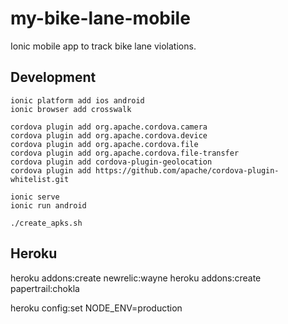 my-bike-lane-mobile
===================

Ionic mobile app to track bike lane violations.


Development
-----------

    ionic platform add ios android
    ionic browser add crosswalk

    cordova plugin add org.apache.cordova.camera
    cordova plugin add org.apache.cordova.device
    cordova plugin add org.apache.cordova.file
    cordova plugin add org.apache.cordova.file-transfer
    cordova plugin add cordova-plugin-geolocation
    cordova plugin add https://github.com/apache/cordova-plugin-whitelist.git

    ionic serve
    ionic run android

    ./create_apks.sh

Heroku
------

heroku addons:create newrelic:wayne
heroku addons:create papertrail:chokla

heroku config:set NODE_ENV=production
